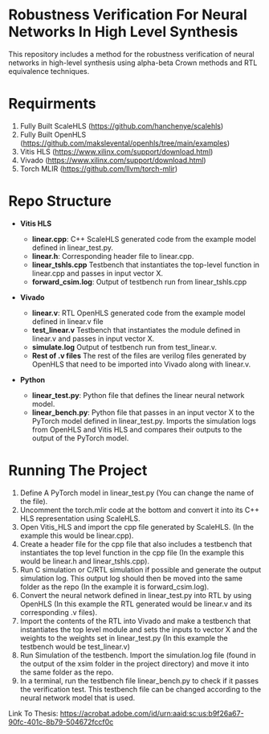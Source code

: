# Robustness Verification For Neural Networks In High Level Synthesis
This repository includes a method for the robustness verification of neural networks in high-level synthesis using alpha-beta Crown methods and RTL equivalence techniques.

# Requirments
1. Fully Built ScaleHLS (https://github.com/hanchenye/scalehls)
2. Fully Built OpenHLS (https://github.com/makslevental/openhls/tree/main/examples)
3. Vitis HLS (https://www.xilinx.com/support/download.html)
4. Vivado (https://www.xilinx.com/support/download.html)
5. Torch MLIR (https://github.com/llvm/torch-mlir) 

# Repo Structure

- **Vitis HLS**
  - **linear.cpp**: C++ ScaleHLS generated code from the example model defined in linear_test.py.
  - **linear.h**: Corresponding header file to linear.cpp.
  - **linear_tshls.cpp** Testbench that instantiates the top-level function in linear.cpp and passes in input vector X.
  - **forward_csim.log**: Output of testbench run from linear_tshls.cpp

- **Vivado**
  - **linear.v**: RTL OpenHLS generated code from the example model defined in linear.v file
  - **test_linear.v** Testbench that instantiates the module defined in linear.v and passes in input vector X.
  - **simulate.log** Output of testbench run from test_linear.v.
  - **Rest of .v files** The rest of the files are verilog files generated by OpenHLS that need to be imported into Vivado along with linear.v.
   
- **Python**
  - **linear_test.py**: Python file that defines the linear neural network model. 
  - **linear_bench.py**: Python file that passes in an input vector X to the PyTorch model defined in linear_test.py. Imports the simulation logs from OpenHLS and Vitis HLS and compares their outputs to the output of the       PyTorch model.

# Running The Project
1. Define A PyTorch model in linear_test.py (You can change the name of the file).
2. Uncomment the torch.mlir code at the bottom and convert it into its C++ HLS representation using ScaleHLS.
3. Open Vitis_HLS and import the cpp file generated by ScaleHLS. (In the example this would be linear.cpp).
4. Create a header file for the cpp file that also includes a testbench that instantiates the top level function in the cpp file (In the example this would be linear.h and linear_tshls.cpp).
5. Run C simulation or C/RTL simulation if possible and generate the output simulation log. This output log should then be moved into the same folder as the repo (In the example it is forward_csim.log).
6. Convert the neural network defined in linear_test.py into RTL by using OpenHLS (In this example the RTL generated would be linear.v and its corresponding .v files).
7. Import the contents of the RTL into Vivado and make a testbench that instantiates the top level module and sets the inputs to vector X and the weights to the weights set in linear_test.py (In this example the testbench would be test_linear.v)
8. Run Simulation of the testbench. Import the simulation.log file (found in the output of the xsim folder in the project directory) and move it into the same folder as the repo.
9. In a terminal, run the testbench file linear_bench.py to check if it passes the verification test. This testbench file can be changed according to the neural network model that is used.


Link To Thesis:
https://acrobat.adobe.com/id/urn:aaid:sc:us:b9f26a67-90fc-401c-8b79-504672fccf0c


      
